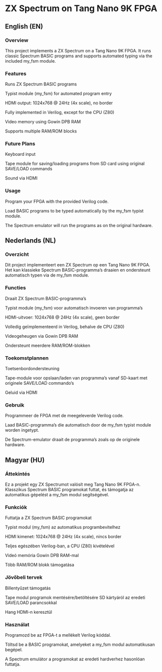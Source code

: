 # ZX Spectrum on Tang Nano 9K FPGA
## English (EN)
### Overview

This project implements a ZX Spectrum on a Tang Nano 9K FPGA. It runs classic Spectrum BASIC programs and supports automated typing via the included my_fsm module.

### Features

Runs ZX Spectrum BASIC programs

Typist module (my_fsm) for automated program entry

HDMI output: 1024x768 @ 24Hz (4x scale), no border

Fully implemented in Verilog, except for the CPU (Z80)

Video memory using Gowin DPB RAM

Supports multiple RAM/ROM blocks

### Future Plans

Keyboard input

Tape module for saving/loading programs from SD card using original SAVE/LOAD commands

Sound via HDMI

### Usage

Program your FPGA with the provided Verilog code.

Load BASIC programs to be typed automatically by the my_fsm typist module.

The Spectrum emulator will run the programs as on the original hardware.

## Nederlands (NL)
### Overzicht

Dit project implementeert een ZX Spectrum op een Tang Nano 9K FPGA. Het kan klassieke Spectrum BASIC-programma’s draaien en ondersteunt automatisch typen via de my_fsm module.

### Functies

Draait ZX Spectrum BASIC-programma’s

Typist module (my_fsm) voor automatisch invoeren van programma’s

HDMI-uitvoer: 1024x768 @ 24Hz (4x scale), geen border

Volledig geïmplementeerd in Verilog, behalve de CPU (Z80)

Videogeheugen via Gowin DPB RAM

Ondersteunt meerdere RAM/ROM-blokken

### Toekomstplannen

Toetsenbordondersteuning

Tape-module voor opslaan/laden van programma’s vanaf SD-kaart met originele SAVE/LOAD commando’s

Geluid via HDMI

### Gebruik

Programmeer de FPGA met de meegeleverde Verilog code.

Laad BASIC-programma’s die automatisch door de my_fsm typist module worden ingetypt.

De Spectrum-emulator draait de programma’s zoals op de originele hardware.

## Magyar (HU)
### Áttekintés

Ez a projekt egy ZX Spectrumot valósít meg Tang Nano 9K FPGA-n. Klasszikus Spectrum BASIC programokat futtat, és támogatja az automatikus gépelést a my_fsm modul segítségével.

### Funkciók

Futtatja a ZX Spectrum BASIC programokat

Typist modul (my_fsm) az automatikus programbevitelhez

HDMI kimenet: 1024x768 @ 24Hz (4x scale), nincs border

Teljes egészében Verilog-ban, a CPU (Z80) kivételével

Videó memória Gowin DPB RAM-mal

Több RAM/ROM blokk támogatása

### Jövőbeli tervek

Billentyűzet támogatás

Tape modul programok mentésére/betöltésére SD kártyáról az eredeti SAVE/LOAD parancsokkal

Hang HDMI-n keresztül

### Használat

Programozd be az FPGA-t a mellékelt Verilog kóddal.

Töltsd be a BASIC programokat, amelyeket a my_fsm modul automatikusan begépel.

A Spectrum emulátor a programokat az eredeti hardverhez hasonlóan futtatja.
